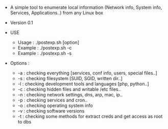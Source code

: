 * A simple tool to enumerate local information (Network info, System info, Services, Applications..) from any Linux box
* Version 0.1



* USE
   * Usage : ./postexp.sh [option]
   * Example : ./postexp.sh -c
   * Example : ./postexp.sh -s
        
* Options :
   * -a : checking everything [services, conf info, users, special files..]
   * -s : checking filesystem [SUID, SGID, written dir..]
   * -l : checking development tools and languages [php, python..]
   * -c : checking hidden files and writable /etc files..
   * -n : checking network settings, dns, arp, mac, ip..
   * -p : checking services and cron..
   * -o : checking operating system info
   * -v : checking software versions
   * -t : checking some methods for extract creds and get access as root to dbs
